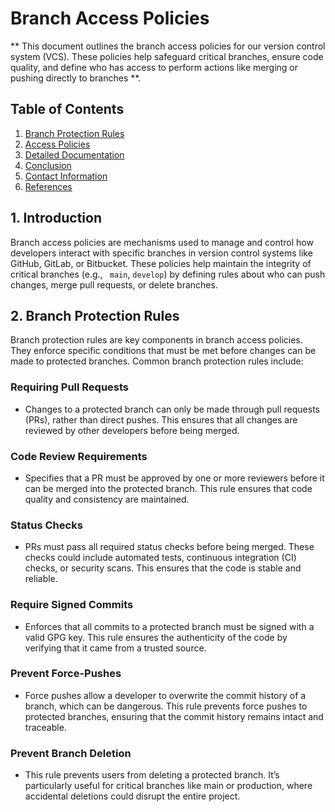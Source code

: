 # Branch Access Policies
** This document outlines the branch access policies for our version control system (VCS). These policies help safeguard critical branches, ensure code quality, and define who has access to perform actions like merging or pushing directly to branches **.

## Table of Contents
1. [Branch Protection Rules](#branch-protection-rules)
2. [Access Policies](#access-policies)
3. [Detailed Documentation](#detailed-documentation)
4. [Conclusion](#conclusion)
5. [Contact Information](#contact-information)
6. [References](#references)

## 1. Introduction
Branch access policies are mechanisms used to manage and control how developers interact with specific branches in version control systems like GitHub, GitLab, or Bitbucket. These policies help maintain the integrity of critical branches (e.g., ``` main```, ``` develop ```) by defining rules about who can push changes, merge pull requests, or delete branches.

## 2. Branch Protection Rules
Branch protection rules are key components in branch access policies. They enforce specific conditions that must be met before changes can be made to protected branches. Common branch protection rules include:

### Requiring Pull Requests
- Changes to a protected branch can only be made through pull requests (PRs), rather than direct pushes. This ensures that all changes are reviewed by other developers before being merged.

### Code Review Requirements
- Specifies that a PR must be approved by one or more reviewers before it can be merged into the protected branch. This rule ensures that code quality and consistency are maintained.

### Status Checks
- PRs must pass all required status checks before being merged. These checks could include automated tests, continuous integration (CI) checks, or security scans. This ensures that the code is stable and reliable.

### Require Signed Commits
- Enforces that all commits to a protected branch must be signed with a valid GPG key. This rule ensures the authenticity of the code by verifying that it came from a trusted source.

### Prevent Force-Pushes
- Force pushes allow a developer to overwrite the commit history of a branch, which can be dangerous. This rule prevents force pushes to protected branches, ensuring that the commit history remains intact and traceable.

### Prevent Branch Deletion
- This rule prevents users from deleting a protected branch. It’s particularly useful for critical branches like main or production, where accidental deletions could disrupt the entire project.
